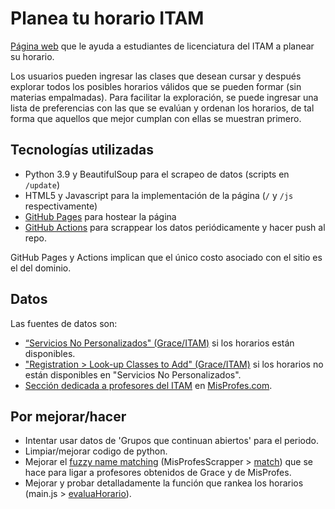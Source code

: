 # Planea tu horario ITAM

[Página web](https://horariositam.com/) que le ayuda a estudiantes de licenciatura del ITAM a planear su horario.    

Los usuarios pueden ingresar las clases que desean cursar y después explorar todos los posibles horarios válidos que se pueden formar (sin materias empalmadas). Para facilitar la exploración, se puede ingresar una lista de preferencias con las que se evalúan y ordenan los horarios, de tal forma que aquellos que mejor cumplan con ellas se muestran primero. 

## Tecnologías utilizadas

- Python 3.9 y BeautifulSoup para el scrapeo de datos (scripts en `/update`)
- HTML5 y Javascript para la implementación de la página (`/` y `/js` respectivamente)
- [GitHub Pages](https://pages.github.com/) para hostear la página
- [GitHub Actions](https://docs.github.com/en/actions) para scrappear los datos periódicamente y hacer push al repo.

GitHub Pages y Actions implican que el único costo asociado con el sitio es el del dominio.

## Datos

Las fuentes de datos son:

- [“Servicios No Personalizados" (Grace/ITAM)](https://serviciosweb.itam.mx/EDSUP/BWZKSENP.P_MenuServNoPers) si los horarios están disponibles.
- ["Registration > Look-up Classes to Add" (Grace/ITAM)]("https://serviciosweb.itam.mx/EDSUP/bwskfcls.p_sel_crse_search") si los horarios no están disponibles en "Servicios No Personalizados".
- [Sección dedicada a profesores del ITAM](https://www.misprofesores.com/escuelas/ITAM-Instituto-Tecnologico-Autonomo-de-Mexico_1003) en [MisProfes.com](https://www.misprofesores.com/). 


## Por mejorar/hacer

- Intentar usar datos de 'Grupos que continuan abiertos' para el periodo.
- Limpiar/mejorar codigo de python.
- Mejorar el [fuzzy name matching](https://www.rosette.com/name-matching-algorithms/) (MisProfesScrapper > [match](https://github.com/emiliocantuc/horariosITAM/blob/9f12960e16f29bd48e4fbda1258b83c88ef037db/update/misProfesScrapper.py#L53)) que se hace para ligar a profesores obtenidos de Grace y de MisProfes.
- Mejorar y probar detalladamente la función que rankea los horarios (main.js > [evaluaHorario](https://github.com/emiliocantuc/horariosITAM/blob/9f12960e16f29bd48e4fbda1258b83c88ef037db/js/main.js#L272)).